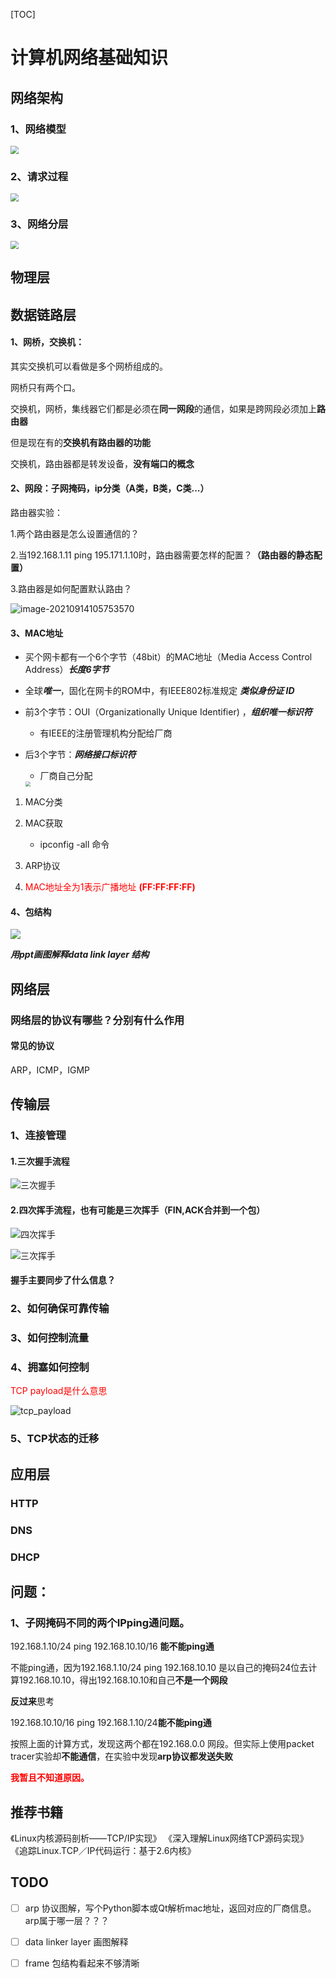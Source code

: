 [TOC]

# 计算机网络基础知识

## 网络架构

### 1、网络模型

<img src=".\images\网络架构.png" style="zoom:80%;" />

### 2、请求过程

<img src=".\images\请求过程.png" style="zoom:80%;" />

### 3、网络分层

<img src=".\images\网络分层.png" style="zoom:80%;" />

## 物理层



## 数据链路层

#### 1、网桥，交换机：

其实交换机可以看做是多个网桥组成的。

网桥只有两个口。

交换机，网桥，集线器它们都是必须在**同一网段**的通信，如果是跨网段必须加上**路由器**

但是现在有的**交换机有路由器的功能**

交换机，路由器都是转发设备，**没有端口的概念**

#### 2、网段：子网掩码，ip分类（A类，B类，C类...）

路由器实验：

1.两个路由器是怎么设置通信的？

2.当192.168.1.11 ping 195.171.1.10时，路由器需要怎样的配置？**（路由器的静态配置）**

3.路由器是如何配置默认路由？

![image-20210914105753570](E:\my_document\computer_network\images\image-20210914105753570.png)

#### 3、MAC地址

* 买个网卡都有一个6个字节（48bit）的MAC地址（Media Access Control Address）***长度6字节***

* 全球***唯一***，固化在网卡的ROM中，有IEEE802标准规定 ***类似身份证 ID***
* 前3个字节：OUI（Organizationally Unique Identifier) ，***组织唯一标识符***
  - 有IEEE的注册管理机构分配给厂商
* 后3个字节：***网络接口标识符***
  * 厂商自己分配
  <img src=".\images\mac地址.png" style="zoom:50%;" />

1. MAC分类

   [MAC分类]: http://standards-oui.ieee.org/oui/oui.txt

2. MAC获取

   - ipconfig -all 命令

3. ARP协议

4. <font color=red>MAC地址全为1表示广播地址 **(FF:FF:FF:FF)**</font>

#### 4、包结构

![](.\images\数据链路层包.png)

***用ppt画图解释data link layer 结构***



## 网络层

### 网络层的协议有哪些？分别有什么作用

#### 常见的协议

ARP，ICMP，IGMP

## 传输层

### 1、连接管理

#### 1.三次握手流程

![三次握手](.\images\三次握手.png)

#### 2.四次挥手流程，也有可能是三次挥手（FIN,ACK合并到一个包）

![四次挥手](.\images\四次挥手.png)

![三次挥手](.\images\三次挥手.png)

#### 握手主要同步了什么信息？



### 2、如何确保可靠传输

### 3、如何控制流量

### 4、拥塞如何控制

<font color=red>TCP payload是什么意思</font>

![tcp_payload](.\images\tcp_payload.png)

### 5、TCP状态的迁移



## 应用层

### HTTP

### DNS

### DHCP



## 问题：

### 1、子网掩码不同的两个IPping通问题。

192.168.1.10/24 ping 192.168.10.10/16 **能不能ping通**

不能ping通，因为192.168.1.10/24 ping 192.168.10.10 是以自己的掩码24位去计算192.168.10.10，得出192.168.10.10和自己**不是一个网段**

**反过来**思考

 192.168.10.10/16 ping  192.168.1.10/24**能不能ping通**

按照上面的计算方式，发现这两个都在192.168.0.0 网段。但实际上使用packet tracer实验却**不能通信**，在实验中发现**arp协议都发送失败**

<font color=red>**我暂且不知道原因。**</font>



## 推荐书籍
《Linux内核源码剖析——TCP/IP实现》
《深入理解Linux网络TCP源码实现》
《追踪Linux.TCP／IP代码运行：基于2.6内核》

## TODO

- [ ] arp 协议图解，写个Python脚本或Qt解析mac地址，返回对应的厂商信息。arp属于哪一层？？？
- [ ] data linker layer 画图解释
- [ ] frame 包结构看起来不够清晰

